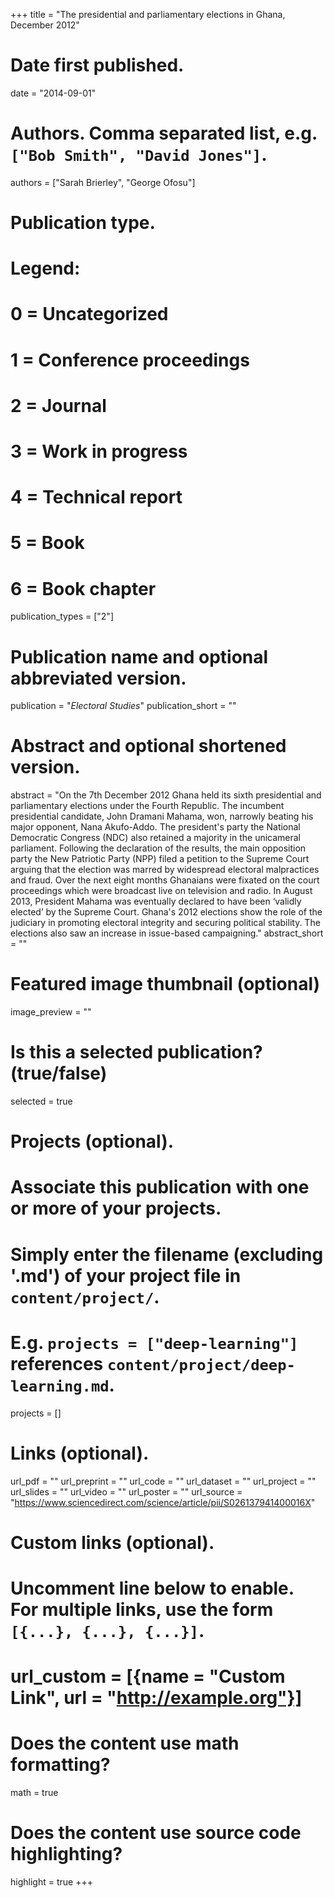 +++
title = "The presidential and parliamentary elections in Ghana, December 2012"

# Date first published.
date = "2014-09-01"

# Authors. Comma separated list, e.g. `["Bob Smith", "David Jones"]`.
authors = ["Sarah Brierley", "George Ofosu"]

# Publication type.
# Legend:
# 0 = Uncategorized
# 1 = Conference proceedings
# 2 = Journal
# 3 = Work in progress
# 4 = Technical report
# 5 = Book
# 6 = Book chapter
publication_types = ["2"]

# Publication name and optional abbreviated version.
publication = "*Electoral Studies*"
publication_short = ""

# Abstract and optional shortened version.
abstract = "On the 7th December 2012 Ghana held its sixth presidential and parliamentary elections under the Fourth Republic. The incumbent presidential candidate, John Dramani Mahama, won, narrowly beating his major opponent, Nana Akufo-Addo. The president's party the National Democratic Congress (NDC) also retained a majority in the unicameral parliament. Following the declaration of the results, the main opposition party the New Patriotic Party (NPP) filed a petition to the Supreme Court arguing that the election was marred by widespread electoral malpractices and fraud. Over the next eight months Ghanaians were fixated on the court proceedings which were broadcast live on television and radio. In August 2013, President Mahama was eventually declared to have been ‘validly elected’ by the Supreme Court. Ghana's 2012 elections show the role of the judiciary in promoting electoral integrity and securing political stability. The elections also saw an increase in issue-based campaigning."
abstract_short = ""

# Featured image thumbnail (optional)
image_preview = ""

# Is this a selected publication? (true/false)
selected = true

# Projects (optional).
#   Associate this publication with one or more of your projects.
#   Simply enter the filename (excluding '.md') of your project file in `content/project/`.
#   E.g. `projects = ["deep-learning"]` references `content/project/deep-learning.md`.
projects = []

# Links (optional).
url_pdf = ""
url_preprint = ""
url_code = ""
url_dataset = ""
url_project = ""
url_slides = ""
url_video = ""
url_poster = ""
url_source = "https://www.sciencedirect.com/science/article/pii/S026137941400016X"

# Custom links (optional).
#   Uncomment line below to enable. For multiple links, use the form `[{...}, {...}, {...}]`.
# url_custom = [{name = "Custom Link", url = "http://example.org"}]

# Does the content use math formatting?
math = true

# Does the content use source code highlighting?
highlight = true
+++
